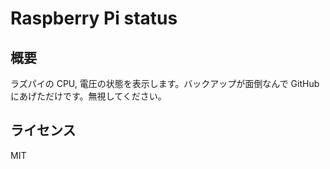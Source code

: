 # Raspberry Pi status

## 概要
ラズパイの CPU, 電圧の状態を表示します。バックアップが面倒なんで GitHub にあげただけです。無視してください。

## ライセンス
MIT
